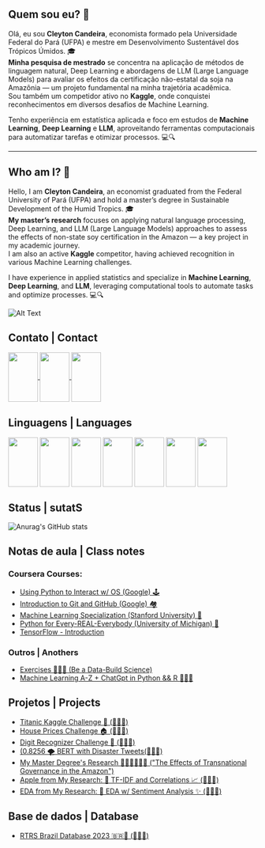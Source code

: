 ## Quem sou eu?  🧐

Olá, eu sou **Cleyton Candeira**, economista formado pela Universidade Federal do Pará (UFPA) e mestre em Desenvolvimento Sustentável dos Trópicos Úmidos. 🎓  
**Minha pesquisa de mestrado** se concentra na aplicação de métodos de linguagem natural, Deep Learning e abordagens de LLM (Large Language Models) para avaliar os efeitos da certificação não-estatal da soja na Amazônia — um projeto fundamental na minha trajetória acadêmica.  
Sou também um competidor ativo no **Kaggle**, onde conquistei reconhecimentos em diversos desafios de Machine Learning.  

Tenho experiência em estatística aplicada e foco em estudos de **Machine Learning**, **Deep Learning** e **LLM**, aproveitando ferramentas computacionais para automatizar tarefas e otimizar processos. 💻🔍  

---

## Who am I? 🧐

Hello, I am **Cleyton Candeira**, an economist graduated from the Federal University of Pará (UFPA) and hold a master’s degree in Sustainable Development of the Humid Tropics. 🎓  
**My master’s research** focuses on applying natural language processing, Deep Learning, and LLM (Large Language Models) approaches to assess the effects of non-state soy certification in the Amazon — a key project in my academic journey.  
I am also an active **Kaggle** competitor, having achieved recognition in various Machine Learning challenges.  

I have experience in applied statistics and specialize in **Machine Learning**, **Deep Learning**, and **LLM**, leveraging computational tools to automate tasks and optimize processes. 💻🔍  


![Alt Text](https://64.media.tumblr.com/9c29d9aff3eb5116f54e48c976d7c858/tumblr_o26t9nFq0C1tzkxdco1_400.gif)

## Contato | Contact
<div>
  <a href="https://www.linkedin.com/in/cleyton-candeira-50a7a6214/">
    <img src="https://cdn.jsdelivr.net/gh/devicons/devicon/icons/linkedin/linkedin-original.svg" align="center" height="100" width="60">
  </a>
  <a href="https://www.kaggle.com/cleytoncandeira">
    <img src="https://cdn.jsdelivr.net/gh/devicons/devicon/icons/kaggle/kaggle-original.svg" align="center" height="100" width="60">
  </a>
  <a href="cleytonacandeira@gmail.com">
    <img src="https://cdn.jsdelivr.net/gh/devicons/devicon/icons/google/google-plain.svg" align="center" height="100" width="60">
  </a>

</div>


## Linguagens | Languages

<div>
  <img src="https://cdn.jsdelivr.net/gh/devicons/devicon/icons/python/python-original.svg" align="center" height="100" width="60">
  <img src="https://cdn.jsdelivr.net/gh/devicons/devicon/icons/mysql/mysql-original.svg" align="center" height="100" width="60">
  <img src="https://cdn.jsdelivr.net/gh/devicons/devicon/icons/r/r-original.svg" align="center" height="100" width="60">
  <img src="https://cdn.jsdelivr.net/gh/devicons/devicon/icons/bash/bash-original.svg" align="center" height="100" width="60">
  <img src="https://cdn.jsdelivr.net/gh/devicons/devicon/icons/tensorflow/tensorflow-original.svg" align="center" height="100" width="60">
  <img src="https://cdn.jsdelivr.net/gh/devicons/devicon/icons/googlecloud/googlecloud-original.svg" align="center" height="100" width="60">
  <img src="https://cdn.jsdelivr.net/gh/devicons/devicon/icons/amazonwebservices/amazonwebservices-original.svg" align="center" height="100" width="60">
  
</div>

## Status | sutatS

![Anurag's GitHub stats](https://github-readme-stats.vercel.app/api?username=cleytoncandeira&show_icons=true&theme=dark)

## Notas de aula | Class notes
### Coursera Courses:
- [Using Python to Interact w/ OS (Google) 🕹️](https://github.com/cleytoncandeira/coursera_using_python_to_interact_w_os)
- [Introduction to Git and GitHub (Google) 🏘️](https://github.com/cleytoncandeira/it-cert-automation-practice)
- [Machine Learning Specialization (Stanford University) 🤖](https://github.com/cleytoncandeira/Machine-Learning-Specialization-Coursera)
- [Python for Every-REAL-Everybody (University of Michigan) 🐍](https://github.com/cleytoncandeira/coursera-python-for-everybody-specialization)
- [TensorFlow - Introduction](https://github.com/cleytoncandeira/tensorflow-1-public)

### Outros | Anothers

- [Exercises 🦾🏋🏾 (Be a Data-Build Science)](https://github.com/cleytoncandeira/ds_bodybuild_exercises_py)
- [Machine Learning A-Z + ChatGpt in Python && R 🥴🥴🥴](https://github.com/cleytoncandeira/machine_learning_A_Z)

## Projetos | Projects

 - [Titanic Kaggle Challenge 🚢 (🥉🥉🥉)](https://github.com/cleytoncandeira/kaggle-challenge-titanic-survived)
 - [House Prices Challenge 🏠 (🥉🥉🥉)](https://github.com/cleytoncandeira/kaggle_house_prices_challenge)
 - [Digit Recognizer Challenge 🔢 (🥉🥉🥉)](https://github.com/cleytoncandeira/kaggle_digit_recognizer_challenge)
 - [(0.8256 🌪️ BERT with Disaster Tweets(🥉🥉🥉)](https://www.kaggle.com/code/cleytoncandeira/0-8256-bert-with-disaster-tweets)
 - [My Master Degree's Research 🕵🏾‍♂️🧙🏾‍♂️ ("The Effects of Transnational Governance in the Amazon")](https://github.com/cleytoncandeira/msc_thesis_naea_ufpa)
 - [Apple from My Research: 🔎 TF-IDF and Correlations 📈 (🥉🥉🥉)](https://www.kaggle.com/code/cleytoncandeira/tf-idf-and-correlations)
 - [EDA from My Research: 🧹 EDA w/ Sentiment Analysis ✨ (🥉🥉🥉)](https://www.kaggle.com/code/cleytoncandeira/eda-w-sentiment-analysis) 

 ## Base de dados | Database

 - [RTRS Brazil Database 2023 🇧🇷🤠 (🥉🥉🥉)](https://www.kaggle.com/datasets/cleytoncandeira/rtrs-brazil-public-audit-reports-2023)



  





  

  







